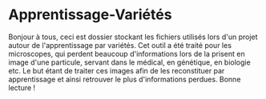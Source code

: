 # Apprentissage-Variétés
Bonjour à tous, ceci est dossier stockant les fichiers utilisés lors d'un projet autour de l'apprentissage par variétés. Cet outil a été traité pour les microscopes, qui perdent beaucoup d'informations lors de la prisent en image d'une particule, servant dans le médical, en génétique, en biologie etc. 
Le but étant de traiter ces images afin de les reconstituer par apprentissage et ainsi retrouver le plus d'informations perdues. Bonne lecture !
